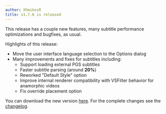 ```yaml
---
author: XhmikosR
title: v1.7.6 is released
---
```


This release has a couple new features, many subtitle performance optimizations and bugfixes, as usual.

<!--more-->

Highlights of this release:

* Move the user interface language selection to the Options dialog
* Many improvements and fixes for subtitles including:
  * Support loading external PGS subtitles
  * Faster subtitle parsing (around **20%**)
  * Reworked "Default Style" option
  * Improve internal renderer compatibility with VSFilter behavior for anamorphic videos
  * Fix override placement option

You can download the new version [here](/downloads/).
For the complete changes see the [changelog](/changelog/).
